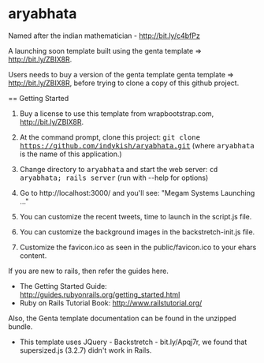 aryabhata
=========

Named after the indian mathematician - http://bit.ly/c4bfPz

A launching soon template built using the genta template => http://bit.ly/ZBIX8R. 

Users needs to buy a version of the genta template genta template => http://bit.ly/ZBIX8R, before trying to clone a copy of this github project.

== Getting Started

1. Buy a license to use this template from wrapbootstrap.com, http://bit.ly/ZBIX8R.

1. At the command prompt, clone this project:
       <tt>git clone https://github.com/indykish/aryabhata.git</tt> (where <tt>aryabhata</tt> is the name of this application.)

2. Change directory to <tt>aryabhata</tt> and start the web server:
       <tt>cd aryabhata; rails server</tt> (run with --help for options)

3. Go to http://localhost:3000/ and you'll see:
       "Megam Systems Launching ..."

4. You can customize the recent tweets, time to launch in the script.js file.

5. You can customize the background images in the backstretch-init.js file.

6. Customize the favicon.ico as seen in the public/favicon.ico to your ehars content.

If you are new to rails, then refer the guides here.
* The Getting Started Guide: http://guides.rubyonrails.org/getting_started.html
* Ruby on Rails Tutorial Book: http://www.railstutorial.org/

Also, the Genta template documentation can be found in the unzipped bundle. 

* This template uses JQuery - Backstretch - bit.ly/Apqj7r, we found that supersized.js (3.2.7) didn't work in Rails.

